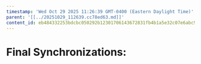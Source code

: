 ```yaml
---
timestamp: 'Wed Oct 29 2025 11:26:39 GMT-0400 (Eastern Daylight Time)'
parent: '[[../20251029_112639.cc78ed63.md]]'
content_id: eb484332253bdcbc050292b12301706143672831fb4b1a5e32c07e6abc967d96
---
```


# Final Synchronizations:

